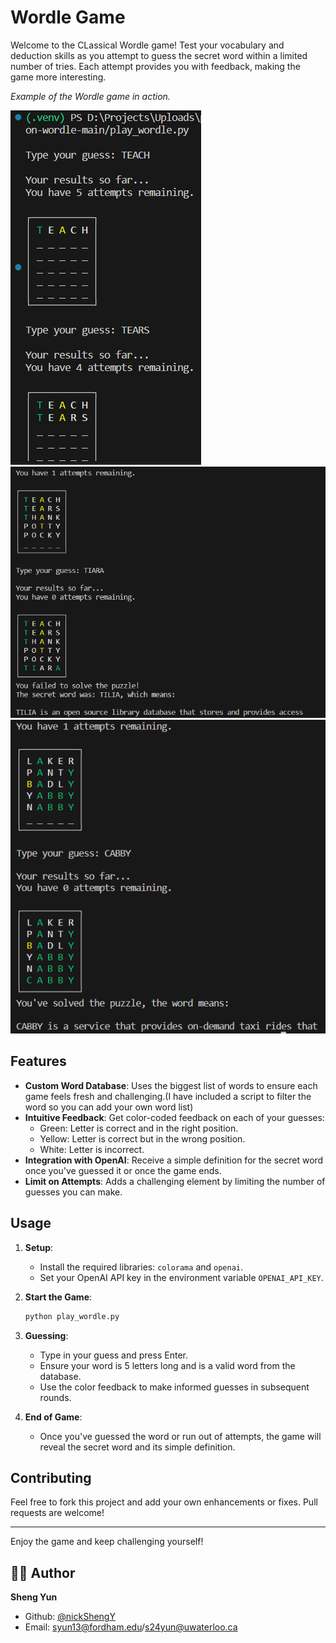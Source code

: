 # Wordle Game

Welcome to the CLassical Wordle game! Test your vocabulary and deduction skills as you attempt to guess the secret word within a limited number of tries. Each attempt provides you with feedback, making the game more interesting.


_Example of the Wordle game in action._

![Wordle Example](eg1.png)  
![Wordle Example](eg2.png)  
![Wordle Example](eg3.png)  


## Features
- **Custom Word Database**: Uses the biggest list of words to ensure each game feels fresh and challenging.(I have included a script to filter the word so you can add your own word list)  
- **Intuitive Feedback**: Get color-coded feedback on each of your guesses:
  - Green: Letter is correct and in the right position.
  - Yellow: Letter is correct but in the wrong position.
  - White: Letter is incorrect.
- **Integration with OpenAI**: Receive a simple definition for the secret word once you've guessed it or once the game ends.
- **Limit on Attempts**: Adds a challenging element by limiting the number of guesses you can make.

## Usage

1. **Setup**:
    - Install the required libraries: `colorama` and `openai`.
    - Set your OpenAI API key in the environment variable `OPENAI_API_KEY`.

2. **Start the Game**:
    ```python
    python play_wordle.py
    ```

3. **Guessing**:
    - Type in your guess and press Enter.
    - Ensure your word is 5 letters long and is a valid word from the database.
    - Use the color feedback to make informed guesses in subsequent rounds.

4. **End of Game**:
    - Once you've guessed the word or run out of attempts, the game will reveal the secret word and its simple definition.

## Contributing

Feel free to fork this project and add your own enhancements or fixes. Pull requests are welcome!

---

Enjoy the game and keep challenging yourself!

## 👩‍💻 Author
**Sheng Yun**
- Github: [@nickShengY<nickShengY>](https://github.com/nickShengY)
- Email: <syun13@fordham.edu>/<s24yun@uwaterloo.ca>


